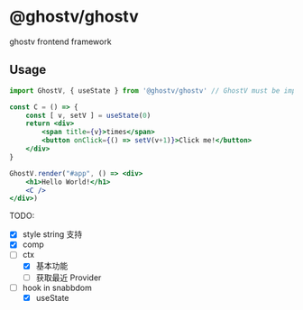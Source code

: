 # @ghostv/ghostv

ghostv frontend framework

## Usage

```jsx
import GhostV, { useState } from '@ghostv/ghostv' // GhostV must be imported !

const C = () => {
    const [ v, setV ] = useState(0)
    return <div>
        <span title={v}>times</span>
        <button onClick={() => setV(v+1)}>Click me!</button>
    </div>
}

GhostV.render("#app", () => <div>
    <h1>Hello World!</h1>
    <C />
</div>)
```

TODO: 
+ [x] style string 支持
+ [x] comp
+ [ ] ctx
    + [x] 基本功能
    + [ ] 获取最近 Provider
+ [ ] hook in snabbdom
    + [x] useState
